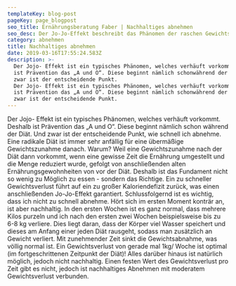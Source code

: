 ```yaml
---
templateKey: blog-post
pageKey: page_blogpost
seo_title: Ernährungsberatung Faber | Nachhaltiges abnehmen
seo_desc: Der Jo-Jo-Effekt beschreibt das Phänomen der raschen Gewichtszunahmenach vorherigem Gewichtsverlust bzw. nach einer vorherigen Diät.
category: abnehmen
title: Nachhaltiges abnehmen
date: 2019-03-16T17:55:24.583Z
description: >-
  Der Jojo- Effekt ist ein typisches Phänomen, welches verhäuft vorkommt.Deshalb
  ist Prävention das „A und O“. Diese beginnt nämlich schonwährend der Diät. Und
  zwar ist der entscheidende Punkt.
  Der Jojo- Effekt ist ein typisches Phänomen, welches verhäuft vorkommt.Deshalb
  ist Prävention das „A und O“. Diese beginnt nämlich schonwährend der Diät. Und
  zwar ist der entscheidende Punkt.
---
```

Der Jojo- Effekt ist ein typisches Phänomen, welches verhäuft vorkommt.
Deshalb ist Prävention das „A und O“. Diese beginnt nämlich schon
während der Diät. Und zwar ist der entscheidende Punkt, wie schnell ich
abnehme. Eine radikale Diät ist immer sehr anfällig für eine übermäßige
Gewichtszunahme danach. Warum? Weil eine Gewichtszunahme nach der
Diät dann vorkommt, wenn eine gewisse Zeit die Ernährung umgestellt und
die Menge reduziert wurde, gefolgt von anschließenden alten
Ernährungsgewohnheiten von vor der Diät. Deshalb ist das Fundament
nicht so wenig zu Möglich zu essen - sondern das Richtige. Ein zu schneller
Gewichtsverlust führt auf ein zu großer Kaloriendefizit zurück, was einen
anschließenden Jo-Jo-Effekt garantiert. Schlussfolgernd ist es wichtig, dass
ich nicht zu schnell abnehme. Hört sich im ersten Moment konträr an, ist
aber nachhaltig. In den ersten Wochen ist es ganz normal, dass mehrere
Kilos purzeln und ich nach den ersten zwei Wochen beispielsweise bis zu
6-8 kg verliere. Dies liegt daran, dass der Körper viel Wasser speichert und
dieses am Anfang einer jeden Diät rausgeht, sodass man zusätzlich an
Gewicht verliert. Mit zunehmender Zeit sinkt die Gewichtsabnahme, was
völlig normal ist. Ein Gewichtsverlust von gerade mal 1kg/ Woche ist
optimal (im fortgeschrittenen Zeitpunkt der Diät)! Alles darüber hinaus ist
natürlich möglich, jedoch nicht nachhaltig. Einen festen Wert des
Gewichtsverlust pro Zeit gibt es nicht, jedoch ist nachhaltiges Abnehmen
mit moderatem Gewichtsverlust verbunden.